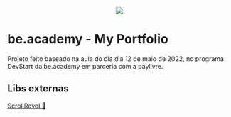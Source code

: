 
<p align="center">
   <img src="https://www.beacademy.com.br/wp-content/uploads/2019/11/Logo-Topo.png" /> 
</p>



# be.academy - My Portfolio

Projeto feito baseado na aula do dia dia 12 de maio de 2022, no programa DevStart da be.academy em parceria com a paylivre.


## Libs externas

[ScrollRevel 🚀](https://scrollrevealjs.org/) 

